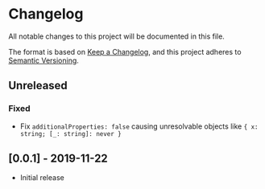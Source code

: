 # Changelog
All notable changes to this project will be documented in this file.

The format is based on [Keep a Changelog](https://keepachangelog.com/en/1.0.0/),
and this project adheres to [Semantic Versioning](https://semver.org/spec/v2.0.0.html).

## Unreleased
### Fixed
- Fix `additionalProperties: false` causing unresolvable objects like `{ x: string; [_: string]: never }`

## [0.0.1] - 2019-11-22
- Initial release

